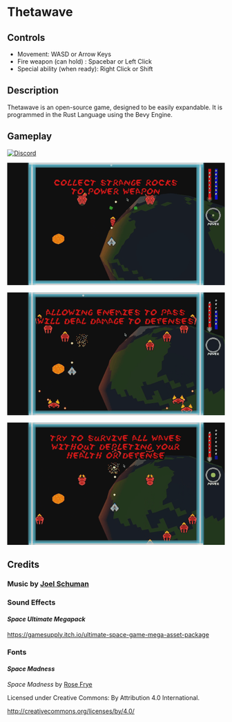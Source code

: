 # Thetawave

## Controls

- Movement: WASD or Arrow Keys
- Fire weapon (can hold) : Spacebar or Left Click 
- Special ability (when ready): Right Click or Shift

## Description

Thetawave is an open-source game, designed to be easily expandable. It is programmed in the Rust Language using the Bevy Engine.

## Gameplay

[![Discord](https://img.shields.io/badge/chat-on%20discord-green.svg?logo=discord&logoColor=fff&labelColor=1e1c24&color=8d5b3f)](https://discord.gg/4smxjcheE5)

![collect](assets/images/collect.gif)

![enemies](assets/images/enemies.gif)

![survive](assets/images/survive.gif)

## Credits

### Music by [Joel Schuman](https://joelhasa.site/)

### Sound Effects

#### *Space Ultimate Megapack*

https://gamesupply.itch.io/ultimate-space-game-mega-asset-package

### Fonts

#### *Space Madness*

*Space Madness* by [Rose Frye](https://modernmodron.itch.io/)

Licensed under Creative Commons: By Attribution 4.0 International.

http://creativecommons.org/licenses/by/4.0/ 
